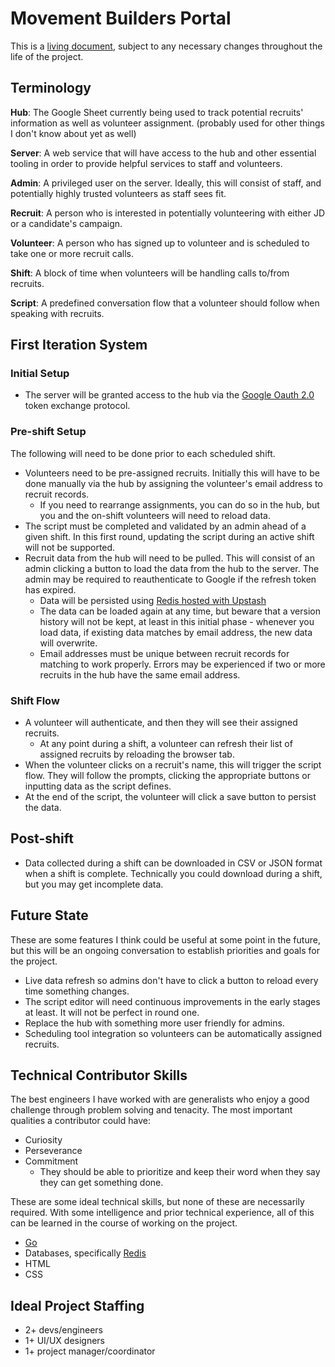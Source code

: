 # Movement Builders Portal

This is a [living document](https://en.wikipedia.org/wiki/Living_document), subject to any necessary changes throughout the life of the project.

## Terminology

**Hub**: The Google Sheet currently being used to track potential recruits' information as well as volunteer assignment. (probably used for other things I don't know about yet as well)

**Server**: A web service that will have access to the hub and other essential tooling in order to provide helpful services to staff and volunteers.

**Admin**: A privileged user on the server. Ideally, this will consist of staff, and potentially highly trusted volunteers as staff sees fit.

**Recruit**: A person who is interested in potentially volunteering with either JD or a candidate's campaign.

**Volunteer**: A person who has signed up to volunteer and is scheduled to take one or more recruit calls.

**Shift**: A block of time when volunteers will be handling calls to/from recruits.

**Script**: A predefined conversation flow that a volunteer should follow when speaking with recruits.

## First Iteration System

### Initial Setup

- The server will be granted access to the hub via the [Google Oauth 2.0](https://developers.google.com/identity/protocols/oauth2) token exchange protocol.

### Pre-shift Setup

The following will need to be done prior to each scheduled shift.

- Volunteers need to be pre-assigned recruits. Initially this will have to be done manually via the hub by assigning the volunteer's email address to recruit records.
  - If you need to rearrange assignments, you can do so in the hub, but you and the on-shift volunteers will need to reload data.
- The script must be completed and validated by an admin ahead of a given shift. In this first round, updating the script during an active shift will not be supported.
- Recruit data from the hub will need to be pulled. This will consist of an admin clicking a button to load the data from the hub to the server. The admin may be required to reauthenticate to Google if the refresh token has expired.
  - Data will be persisted using [Redis hosted with Upstash](https://upstash.com/)
  - The data can be loaded again at any time, but beware that a version history will not be kept, at least in this initial phase - whenever you load data, if existing data matches by email address, the new data will overwrite.
  - Email addresses must be unique between recruit records for matching to work properly. Errors may be experienced if two or more recruits in the hub have the same email address.

### Shift Flow

- A volunteer will authenticate, and then they will see their assigned recruits.
  - At any point during a shift, a volunteer can refresh their list of assigned recruits by reloading the browser tab.
- When the volunteer clicks on a recruit's name, this will trigger the script flow. They will follow the prompts, clicking the appropriate buttons or inputting data as the script defines.
- At the end of the script, the volunteer will click a save button to persist the data.

## Post-shift

- Data collected during a shift can be downloaded in CSV or JSON format when a shift is complete. Technically you could download during a shift, but you may get incomplete data.

## Future State

These are some features I think could be useful at some point in the future, but this will be an ongoing conversation to establish priorities and goals for the project.

- Live data refresh so admins don't have to click a button to reload every time something changes.
- The script editor will need continuous improvements in the early stages at least. It will not be perfect in round one.
- Replace the hub with something more user friendly for admins.
- Scheduling tool integration so volunteers can be automatically assigned recruits.

## Technical Contributor Skills

The best engineers I have worked with are generalists who enjoy a good challenge through problem solving and tenacity. The most important qualities a contributor could have:

- Curiosity
- Perseverance
- Commitment
  - They should be able to prioritize and keep their word when they say they can get something done.

These are some ideal technical skills, but none of these are necessarily required. With some intelligence and prior technical experience, all of this can be learned in the course of working on the project.

- [Go](https://go.dev/)
- Databases, specifically [Redis](https://redis.io/)
- HTML
- CSS

## Ideal Project Staffing

- 2+ devs/engineers
- 1+ UI/UX designers
- 1+ project manager/coordinator
